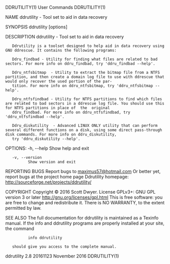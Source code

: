 DDRUTILITY(1)                                                                            User Commands                                                                            DDRUTILITY(1)

NAME
       ddrutility - Tool set to aid in data recovery

SYNOPSIS
       ddrutility [options]

DESCRIPTION
       ddrutility - Tool set to aid in data recovery

       Ddrutility is a toolset designed to help aid in data recovery using GNU ddrescue. It contains the following programs:

       Ddru_findbad - Utility for finding what files are related to bad sectors. For more info on ddru_findbad, try 'ddru_findbad --help'.

       Ddru_ntfsbitmap  - Utility to extract the bitmap file from a NTFS partition, and then create a domain log file to use with ddrescue that would only recover the used portion of the par‐
       tition. For more info on ddru_ntfsbitmap, try 'ddru_ntfsbitmap --help'.

       Ddru_ntfsfindbad - Utility for NTFS partitions to find which files are related to bad sectors in a ddrescue log file. You should use this for NTFS partitions in place of  the  original
       ddru_findbad. For more info on ddru_ntfsfindbad, try 'ddru_ntfsfindbad --help'.

       Ddru_diskutility  - Advanced LINUX ONLY utility that can perform several different functions on a disk, using some direct pass-through disk commands. For more info on ddru_diskutility,
       try 'ddru_diskutility --help'.

   OPTIONS:
       -h, --help
              Show help and exit

       -v, --version
              Show version and exit

REPORTING BUGS
       Report bugs to maximus57@hotmail.com
       Or better yet, report bugs at the project home page
       Ddrutility homepage: http://sourceforge.net/projects/ddrutility/

COPYRIGHT
       Copyright © 2016 Scott Dwyer.  License GPLv3+: GNU GPL version 3 or later <http://gnu.org/licenses/gpl.html>
       This is free software: you are free to change and redistribute it.  There is NO WARRANTY, to the extent permitted by law.

SEE ALSO
       The full documentation for ddrutility is maintained as a Texinfo manual.  If the info and ddrutility programs are properly installed at your site, the command

              info ddrutility

       should give you access to the complete manual.

ddrutility 2.8 20161123                                                                  November 2016                                                                            DDRUTILITY(1)
